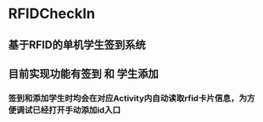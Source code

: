 # RFIDCheckIn
## 基于RFID的单机学生签到系统
## 目前实现功能有签到 和 学生添加
### 签到和添加学生时均会在对应Activity内自动读取rfid卡片信息，为方便调试已经打开手动添加id入口
